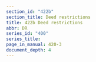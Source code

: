 ```yaml
---
section_id: "422b"
section_title: Deed restrictions
title: 422b Deed restrictions
abbr: DR
series_id: "400"
series_title: 
page_in_manual: 420-3
document_depth: 4
---
```

